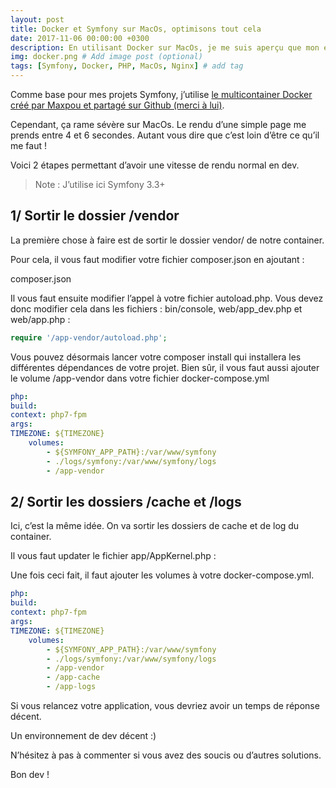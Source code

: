 ```yaml
---
layout: post
title: Docker et Symfony sur MacOs, optimisons tout cela
date: 2017-11-06 00:00:00 +0300
description: En utilisant Docker sur MacOs, je me suis aperçu que mon environnement de dev était extrêmement lent. Nous allons voir dans ce billet comment y remédier.
img: docker.png # Add image post (optional)
tags: [Symfony, Docker, PHP, MacOs, Nginx] # add tag
---
```


Comme base pour mes projets Symfony, j’utilise [le multicontainer Docker créé par Maxpou et partagé sur Github (merci à lui)](https://github.com/maxpou/docker-symfony).

Cependant, ça rame sévère sur MacOs. Le rendu d’une simple page me prends entre 4 et 6 secondes. Autant vous dire que c’est loin d’être ce qu’il me faut !

Voici 2 étapes permettant d’avoir une vitesse de rendu normal en dev.

> Note : J’utilise ici Symfony 3.3+

## 1/ Sortir le dossier /vendor

La première chose à faire est de sortir le dossier vendor/ de notre container.

Pour cela, il vous faut modifier votre fichier composer.json en ajoutant :

composer.json

Il vous faut ensuite modifier l’appel à votre fichier autoload.php. Vous devez donc modifier cela dans les fichiers : bin/console, web/app_dev.php et web/app.php :

```php
require '/app-vendor/autoload.php';
```

Vous pouvez désormais lancer votre composer install qui installera les différentes dépendances de votre projet.
Bien sûr, il vous faut aussi ajouter le volume /app-vendor dans votre fichier docker-compose.yml

```yaml
php:
build:
context: php7-fpm
args:
TIMEZONE: ${TIMEZONE}
    volumes:
        - ${SYMFONY_APP_PATH}:/var/www/symfony
        - ./logs/symfony:/var/www/symfony/logs
        - /app-vendor
```

## 2/ Sortir les dossiers /cache et /logs

Ici, c’est la même idée. On va sortir les dossiers de cache et de log du container.

Il vous faut updater le fichier app/AppKernel.php :

Une fois ceci fait, il faut ajouter les volumes à votre docker-compose.yml.

```yaml
php:
build:
context: php7-fpm
args:
TIMEZONE: ${TIMEZONE}
    volumes:
        - ${SYMFONY_APP_PATH}:/var/www/symfony
        - ./logs/symfony:/var/www/symfony/logs
        - /app-vendor
        - /app-cache
        - /app-logs
```

Si vous relancez votre application, vous devriez avoir un temps de réponse décent.

Un environnement de dev décent :)

N’hésitez à pas à commenter si vous avez des soucis ou d’autres solutions.

Bon dev !
